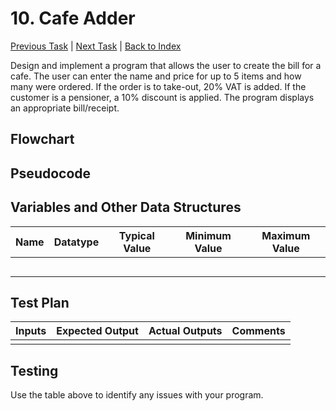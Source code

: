 # 10. Cafe Adder

[Previous Task](09_mini_calc.md) | [Next Task](11_five_a_day.md) | [Back to Index](00_index.md)

Design and implement a program that allows the user to create the bill for a cafe. The user can enter the name and price for up to 5 items and how many were ordered. If the order is to take-out, 20% VAT is added. If the customer is a pensioner, a 10% discount is applied. The program displays an appropriate bill/receipt.
## Flowchart

## Pseudocode

## Variables and Other Data Structures

|Name|Datatype|Typical Value|Minimum Value|Maximum Value|
|-|-|-|-|-|
| | | | | |
| | | | | |
| | | | | |
| | | | | |
| | | | | |

## Test Plan
|Inputs|Expected Output|Actual Outputs|Comments|
|-|-|-|-|
| | | | |

## Testing

Use the table above to identify any issues with your program.
